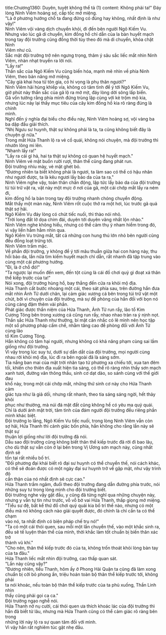title:Chương1360: Duyên, tuyệt không thể tả (1)
content:
Không phải ta!" Đáy lòng Ninh Viêm hoảng sợ, cấp tốc mở miệng.<br>"Là ở phương hướng chỗ ta đang đứng có đúng hay không, nhất định là như<br>vậy!"<br>Ninh Viêm vội vàng dịch chuyển khỏi, đi đến bên người Ngô Kiếm Vu.<br>Nhưng vào lúc gã di chuyển, kim đồng hồ chỉ dẫn của la bàn huyết mạch<br>trong tay đội trưởng cũng đồng thời tùy theo đó mà di chuyển, khóa chặt Ninh<br>Viêm như cũ.<br>Sắc mặt đội trưởng trở nên ngưng trọng, thâm ý sâu sắc liếc mắt nhìn Ninh<br>Viêm, nhàn nhạt truyền ra lời nói.<br>"Lấy ra!"<br>Thần sắc của Ngô Kiếm Vu cũng biến hóa, mạnh mẽ nhìn về phía Ninh<br>Viêm, theo bản năng mở miệng.<br>"Cây già khai hoa tử tôn gia, có hi vọng là phụ thân ngươi?"<br>Ninh Viêm hãi hùng khiếp vía, không có tâm tình để ý tới Ngô Kiếm Vu,<br>giờ phút này thần sắc của gã lộ ra mờ mịt, đáy lòng dời sông lấp biển.<br>Gã vốn tưởng rằng phía mình đứng trùng lặp cùng với kẻ trộm mộ kia,<br>nhưng lúc này lại thấy mục tiêu của cây kim đồng hồ kia rõ ràng đúng là chính<br>mình.<br>Nghĩ đến ý nghĩa đại biểu cho điều này, Ninh Viêm hoảng sợ, vội vàng ba<br>ba dập đầu giải thích.<br>"Nhị Ngưu sư huynh, thật sự không phải là ta, ta cũng không biết đây là<br>chuyện gì nữa."<br>Trong mắt Hứa Thanh lộ ra vẻ cổ quái, không nói chuyện, mà đội trưởng thì<br>nhướn lông mi lên.<br>"Nhanh lấy ra!"<br>"Lấy ra cái gì hả, hai ta thật sự không có quan hệ huyết mạch."<br>Ninh Viêm vẻ mặt buồn rười rượi, thân thể cũng đang phát run.<br>Đội trưởng nhíu mày, vẻ mặt ghét bỏ.<br>"Đương nhiên ta biết không phải là ngươi, ta làm sao có thể có hậu nhân<br>như ngươi được, ta là kêu ngươi lấy bảo da của ta ra."<br>Ninh Viêm nghe vậy, toàn thân chấn động, lập tức lấy bảo da của đội trưởng<br>từ túi trữ vật ra, vật này một mực ở nơi của gã, một cái chớp mắt lấy ra ném đi,<br>kim đồng hồ la bàn trong tay đội trưởng nhanh chóng chuyển động.<br>Mắt thấy một màn này, Ninh Viêm rốt cuộc thở ra một hơi, lúc trước gã quả<br>thật sợ hãi.<br>Ngô Kiếm Vu đáy lòng có chút tiếc nuối, thì thào nói nhỏ.<br>"Trời long đất lở dọa chim đái, duyên tới duyên vãng nhất lộn nhào."<br>Ninh Viêm nghe không hiểu, nhưng có thể cảm thụ ý nham hiểm trong đó,<br>vì vậy liền hằm hằm nhìn qua.<br>Ngô Kiếm Vu trừng mắt, tất cả những con hung thú lớn nhỏ bên người cũng<br>đều đồng loạt trừng tới.<br>Ninh Viêm trầm mặc.<br>Về phần đội trưởng, y không để ý tới mâu thuẫn giữa hai con hàng này, thu<br>hồi bảo da, lần nữa tìm kiếm huyết mạch chỉ dẫn, rất nhanh đã tập trung vào<br>cùng một cái phương hướng.<br>"Đi, là ở chỗ đó!"<br>"Ta ngược lại muốn đến xem, đến tột cùng là cái đồ chơi quỷ gì đoạt xá thân<br>thể kiếp trước của ta!"<br>Nói xong, đội trưởng hùng hổ, bay thẳng đến cửa ra khỏi mộ địa.<br>Hứa Thanh cất bước nhoáng một cái, theo sát phía sau, trên đường hắn đưa<br>mắt nhìn Ảnh Tử dưới chân, lại cảm giác xương cá bên trong túi trữ vật một<br>chút, bởi vì chuyện của đội trưởng, mà sự đề phòng của hắn đối với bọn nó<br>cũng càng đậm thêm vài phần.<br>Phát giác được thần niệm của Hứa Thanh, Ảnh Tử run rẩy, lão tổ Kim<br>Cương Tông bên trong xương cá cũng run rẩy, nhao nhao tràn ra ý nịnh nọt.<br>Thần sắc Hứa Thanh như thường, bí mật cân nhắc có lẽ mình nên học tập<br>một số phương pháp cấm chế, nhằm tăng cao đề phòng đối với Ảnh Tử cùng lão<br>tổ Kim Cương Tông.<br>Hắn không có tâm hại người, nhưng không có khả năng phạm cùng sai lầm<br>giống như đội trưởng.<br>Vì vậy trong lúc suy tư, dưới sự dẫn dắt của đội trưởng, mọi người cùng<br>nhau rời khỏi mộ địa, lúc đi ra bên ngoài đã là sáng sớm.<br>Tia nắng ban mai của mặt trời nhân tạo từ phương xa chiếu tới, xua tan đêm<br>tối, khiến cho thiên địa xuất hiện tia sáng, có thể rõ ràng nhìn thấy sơn mạch<br>xanh tươi, đường vân thông thấu, sinh cơ dạt dào, so sánh cùng với thế giới đau<br>khổ này, trong một cái chớp mắt, những thứ sinh cơ này cho Hứa Thanh cảm<br>giác tựa như là giả dối, nhưng rất nhanh, theo tia sáng sáng ngời, hết thảy khôi<br>phục như thường, mà núi đá mặt đất cũng không hề có yêu ma quỷ quái.<br>Chỉ là dưới ánh mặt trời, tâm tình của đám người đội trưởng đều riêng phần<br>mình khác biệt.<br>Đội trưởng lo lắng, Ngô Kiếm Vu tiếc nuối, trong lòng Ninh Viêm vẫn còn<br>sợ hãi, Hứa Thanh thì cảnh giác bốn phía, hắn không cho rằng lần này sẽ thật sự<br>thuận lợi giống như lời đội trưởng đã nói.<br>Dẫu sao đội trưởng cũng không biết thân thể kiếp trước đã rời đi bao lâu,<br>cho dù thật sự vẫn còn ở lại bên trong Vị Ương sơn mạch này, cũng nhất định sẽ<br>tồn tại rất nhiều bố trí.<br>"Đối phương đại khái biết rõ đại sư huynh có thể chuyển thế, nói cách khác,<br>có thể sẽ đoán được có một ngày đại sư huynh trở về gặp mặt, như vậy trình độ<br>cẩn thận của nó nhất định sẽ cực cao."<br>Hứa Thanh trầm ngâm, đuổi theo đội trưởng đang dẫn đường phía trước, nói<br>những suy tư trong lòng mình cho đội trưởng biết.<br>Đội trưởng nghe vậy gật đầu, y cũng đã từng nghĩ qua những chuyện này,<br>nhưng y vẫn tự tin như trước, vỗ vỗ bờ vai Hứa Thanh, thấp giọng mở miệng.<br>"Tiểu sư đệ, bất kể thứ đồ chơi quỷ quái kia bố trí thế nào, nhưng có một<br>điều mà nó không cách nào giải quyết được, đó chính là chỉ cần ta có thể chạm<br>vào nó, ta nhất định có biện pháp chế trụ nó!"<br>"Ta có một cái thói quen, sau mỗi một lần chuyển thế, vào một khắc sinh ra,<br>đều sẽ tế luyện thân thể của mình, thời khắc làm tốt chuẩn bị biến thân xác trở<br>thành vũ khí."<br>"Cho nên, thân thể kiếp trước đó của ta, không trốn thoát khỏi lòng bàn tay<br>của ta đâu."<br>Hứa Thanh liếc mắt nhìn đội trưởng, cao thấp quan sát.<br>"Lần này cũng vậy?"<br>"Đương nhiên, tiểu Thanh, hôm ấy ở Phong Hải Quận ta cũng đã làm xong<br>chuẩn bị cởi bỏ phong ấn, triệu hoán toàn bộ thân thể kiếp trước tới, không phải<br>ta nói khoác, nếu toàn bộ thân thể kiếp trước của ta phủ xuống, Thần Linh nhìn<br>thấy cũng phải gọi ca ca."<br>Đội trưởng ngạo nghễ nói.<br>Hứa Thanh nở nụ cười, cái thói quen ưa thích khoác lác của đội trưởng thì<br>hắn đã biết từ lâu, nhưng mà Hứa Thanh cũng có thể cảm giác rõ ràng bên trong<br>những lời này lộ ra sự quan tâm đối với mình.<br>Vì vậy hắn rất nghiêm túc gật nhẹ đầu.